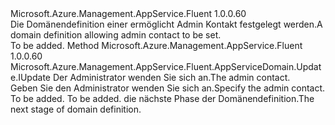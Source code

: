 <Type Name="IWithAdminContact" FullName="Microsoft.Azure.Management.AppService.Fluent.AppServiceDomain.Update.IWithAdminContact">
  <TypeSignature Language="C#" Value="public interface IWithAdminContact" />
  <TypeSignature Language="ILAsm" Value=".class public interface auto ansi abstract IWithAdminContact" />
  <TypeSignature Language="DocId" Value="T:Microsoft.Azure.Management.AppService.Fluent.AppServiceDomain.Update.IWithAdminContact" />
  <TypeSignature Language="VB.NET" Value="Public Interface IWithAdminContact" />
  <TypeSignature Language="F#" Value="type IWithAdminContact = interface" />
  <AssemblyInfo>
    <AssemblyName>Microsoft.Azure.Management.AppService.Fluent</AssemblyName>
    <AssemblyVersion>1.0.0.60</AssemblyVersion>
  </AssemblyInfo>
  <Interfaces />
  <Docs>
    <summary>
            <span data-ttu-id="94d3c-101">Die Domänendefinition einer ermöglicht Admin Kontakt festgelegt werden.</span><span class="sxs-lookup"><span data-stu-id="94d3c-101">A domain definition allowing admin contact to be set.</span></span>
            </summary>
    <remarks>To be added.</remarks>
  </Docs>
  <Members>
    <Member MemberName="WithAdminContact">
      <MemberSignature Language="C#" Value="public Microsoft.Azure.Management.AppService.Fluent.AppServiceDomain.Update.IUpdate WithAdminContact (Microsoft.Azure.Management.AppService.Fluent.Models.Contact contact);" />
      <MemberSignature Language="ILAsm" Value=".method public hidebysig newslot virtual instance class Microsoft.Azure.Management.AppService.Fluent.AppServiceDomain.Update.IUpdate WithAdminContact(class Microsoft.Azure.Management.AppService.Fluent.Models.Contact contact) cil managed" />
      <MemberSignature Language="DocId" Value="M:Microsoft.Azure.Management.AppService.Fluent.AppServiceDomain.Update.IWithAdminContact.WithAdminContact(Microsoft.Azure.Management.AppService.Fluent.Models.Contact)" />
      <MemberSignature Language="F#" Value="abstract member WithAdminContact : Microsoft.Azure.Management.AppService.Fluent.Models.Contact -&gt; Microsoft.Azure.Management.AppService.Fluent.AppServiceDomain.Update.IUpdate" Usage="iWithAdminContact.WithAdminContact contact" />
      <MemberType>Method</MemberType>
      <AssemblyInfo>
        <AssemblyName>Microsoft.Azure.Management.AppService.Fluent</AssemblyName>
        <AssemblyVersion>1.0.0.60</AssemblyVersion>
      </AssemblyInfo>
      <ReturnValue>
        <ReturnType>Microsoft.Azure.Management.AppService.Fluent.AppServiceDomain.Update.IUpdate</ReturnType>
      </ReturnValue>
      <Parameters>
        <Parameter Name="contact" Type="Microsoft.Azure.Management.AppService.Fluent.Models.Contact" />
      </Parameters>
      <Docs>
        <param name="contact"><span data-ttu-id="94d3c-102">Der Administrator wenden Sie sich an.</span><span class="sxs-lookup"><span data-stu-id="94d3c-102">The admin contact.</span></span></param>
        <summary>
            <span data-ttu-id="94d3c-103">Geben Sie den Administrator wenden Sie sich an.</span><span class="sxs-lookup"><span data-stu-id="94d3c-103">Specify the admin contact.</span></span>
            </summary>
        <returns>To be added.</returns>
        <remarks>To be added.</remarks>
        <return><span data-ttu-id="94d3c-104">die nächste Phase der Domänendefinition.</span><span class="sxs-lookup"><span data-stu-id="94d3c-104">The next stage of domain definition.</span></span></return>
      </Docs>
    </Member>
  </Members>
</Type>